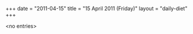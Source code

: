 +++
date = "2011-04-15"
title = "15 April 2011 (Friday)"
layout = "daily-diet"
+++

<p>&lt;no entries&gt;</p>